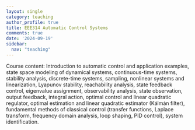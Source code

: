 ```yaml
---
layout: single
category: teaching
author_profile: true
title: EEE314 Automatic Control Systems
comments: true
date: '2024-09-19'
sidebar:
  nav: "teaching"
---
```


Course content: 	Introduction to automatic control and application examples, state space modeling of dynamical systems, continuous-time systems, stability analysis, discrete-time systems, sampling, nonlinear systems and linearization, Lyapunov stability, reachability analysis, state feedback control, eigenvalue assignment, observability analysis, state observation, output feedback, integral action, optimal control and linear quadratic regulator, optimal estimation and linear quadratic estimator (Kálmán filter), fundamental methods of classical control (transfer functions, Laplace transform, frequency domain analysis, loop shaping, PID control), system identification.
